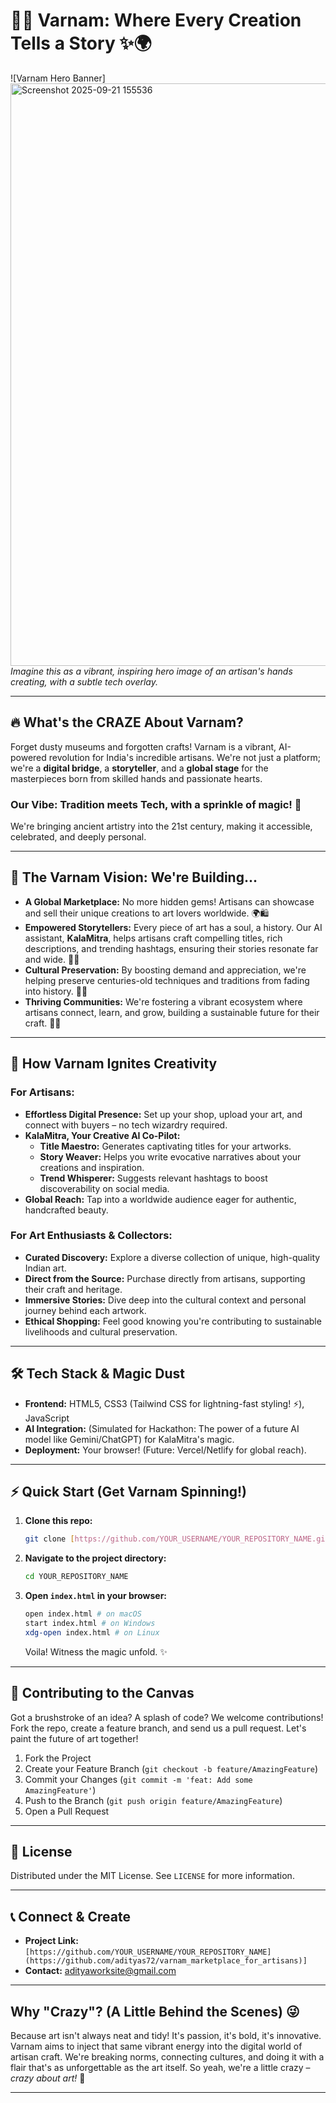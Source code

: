 # 🎨✨ Varnam: Where Every Creation Tells a Story ✨🌍

![Varnam Hero Banner]<img width="1901" height="932" alt="Screenshot 2025-09-21 155536" src="https://github.com/user-attachments/assets/7257655e-2570-4d8b-95be-5b46b20399aa" />
*Imagine this as a vibrant, inspiring hero image of an artisan's hands creating, with a subtle tech overlay.*

---

## 🔥 What's the CRAZE About Varnam?

Forget dusty museums and forgotten crafts! Varnam is a vibrant, AI-powered revolution for India's incredible artisans. We're not just a platform; we're a **digital bridge**, a **storyteller**, and a **global stage** for the masterpieces born from skilled hands and passionate hearts.

### **Our Vibe:** Tradition meets Tech, with a sprinkle of magic! 💖

We're bringing ancient artistry into the 21st century, making it accessible, celebrated, and deeply personal.

---

## 🌟 The Varnam Vision: We're Building...

* **A Global Marketplace:** No more hidden gems! Artisans can showcase and sell their unique creations to art lovers worldwide. 🌍🛍️
* **Empowered Storytellers:** Every piece of art has a soul, a history. Our AI assistant, **KalaMitra**, helps artisans craft compelling titles, rich descriptions, and trending hashtags, ensuring their stories resonate far and wide. 📖🤖
* **Cultural Preservation:** By boosting demand and appreciation, we're helping preserve centuries-old techniques and traditions from fading into history. 🙏✨
* **Thriving Communities:** We're fostering a vibrant ecosystem where artisans connect, learn, and grow, building a sustainable future for their craft. 🤝🌱

---

## 🚀 How Varnam Ignites Creativity

### **For Artisans:**

* **Effortless Digital Presence:** Set up your shop, upload your art, and connect with buyers – no tech wizardry required.
* **KalaMitra, Your Creative AI Co-Pilot:**
    * **Title Maestro:** Generates captivating titles for your artworks.
    * **Story Weaver:** Helps you write evocative narratives about your creations and inspiration.
    * **Trend Whisperer:** Suggests relevant hashtags to boost discoverability on social media.
* **Global Reach:** Tap into a worldwide audience eager for authentic, handcrafted beauty.

### **For Art Enthusiasts & Collectors:**

* **Curated Discovery:** Explore a diverse collection of unique, high-quality Indian art.
* **Direct from the Source:** Purchase directly from artisans, supporting their craft and heritage.
* **Immersive Stories:** Dive deep into the cultural context and personal journey behind each artwork.
* **Ethical Shopping:** Feel good knowing you're contributing to sustainable livelihoods and cultural preservation.

---

## 🛠️ Tech Stack & Magic Dust

* **Frontend:** HTML5, CSS3 (Tailwind CSS for lightning-fast styling! ⚡), JavaScript
* **AI Integration:** (Simulated for Hackathon: The power of a future AI model like Gemini/ChatGPT) for KalaMitra's magic.
* **Deployment:** Your browser! (Future: Vercel/Netlify for global reach).

---

## ⚡ Quick Start (Get Varnam Spinning!)

1.  **Clone this repo:**
    ```bash
    git clone [https://github.com/YOUR_USERNAME/YOUR_REPOSITORY_NAME.git](https://github.com/YOUR_USERNAME/YOUR_REPOSITORY_NAME.git)
    ```
2.  **Navigate to the project directory:**
    ```bash
    cd YOUR_REPOSITORY_NAME
    ```
3.  **Open `index.html` in your browser:**
    ```bash
    open index.html # on macOS
    start index.html # on Windows
    xdg-open index.html # on Linux
    ```
    Voila! Witness the magic unfold. ✨

---

## 🤝 Contributing to the Canvas

Got a brushstroke of an idea? A splash of code? We welcome contributions!
Fork the repo, create a feature branch, and send us a pull request. Let's paint the future of art together!

1.  Fork the Project
2.  Create your Feature Branch (`git checkout -b feature/AmazingFeature`)
3.  Commit your Changes (`git commit -m 'feat: Add some AmazingFeature'`)
4.  Push to the Branch (`git push origin feature/AmazingFeature`)
5.  Open a Pull Request

---

## 📄 License

Distributed under the MIT License. See `LICENSE` for more information.

---

## 📞 Connect & Create

* **Project Link:** `[https://github.com/YOUR_USERNAME/YOUR_REPOSITORY_NAME](https://github.com/adityas72/varnam_marketplace_for_artisans)]`
* **Contact:** adityaworksite@gmail.com

---

## Why "Crazy"? (A Little Behind the Scenes) 😜

Because art isn't always neat and tidy! It's passion, it's bold, it's innovative. Varnam aims to inject that same vibrant energy into the digital world of artisan craft. We're breaking norms, connecting cultures, and doing it with a flair that's as unforgettable as the art itself. So yeah, we're a little crazy – *crazy about art!* 💖

---
